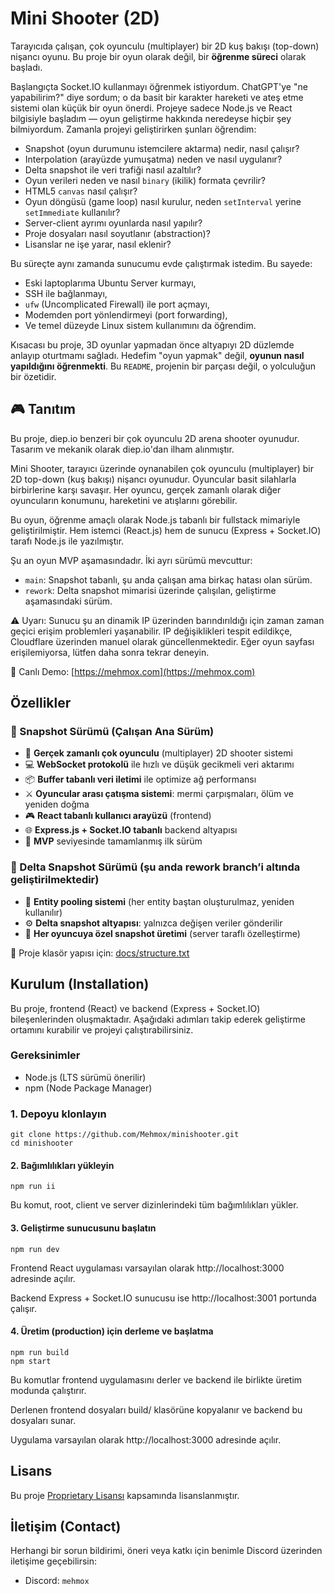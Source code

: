 # Mini Shooter (2D)

Tarayıcıda çalışan, çok oyunculu (multiplayer) bir 2D kuş bakışı (top-down) nişancı oyunu. Bu proje bir oyun olarak değil, bir **öğrenme süreci** olarak başladı. 

Başlangıçta Socket.IO kullanmayı öğrenmek istiyordum. ChatGPT'ye "ne yapabilirim?" diye sordum; o da basit bir karakter hareketi ve ateş etme sistemi olan küçük bir oyun önerdi. Projeye sadece Node.js ve React bilgisiyle başladım — oyun geliştirme hakkında neredeyse hiçbir şey bilmiyordum. Zamanla projeyi geliştirirken şunları öğrendim:

- Snapshot (oyun durumunu istemcilere aktarma) nedir, nasıl çalışır?
- Interpolation (arayüzde yumuşatma) neden ve nasıl uygulanır?
- Delta snapshot ile veri trafiği nasıl azaltılır?
- Oyun verileri neden ve nasıl `binary` (ikilik) formata çevrilir?
- HTML5 `canvas` nasıl çalışır?
- Oyun döngüsü (game loop) nasıl kurulur, neden `setInterval` yerine `setImmediate` kullanılır?
- Server-client ayrımı oyunlarda nasıl yapılır?
- Proje dosyaları nasıl soyutlanır (abstraction)?
- Lisanslar ne işe yarar, nasıl eklenir?

Bu süreçte aynı zamanda sunucumu evde çalıştırmak istedim. Bu sayede:

- Eski laptoplarıma Ubuntu Server kurmayı,
- SSH ile bağlanmayı,
- `ufw` (Uncomplicated Firewall) ile port açmayı,
- Modemden port yönlendirmeyi (port forwarding),
- Ve temel düzeyde Linux sistem kullanımını da öğrendim.

Kısacası bu proje, 3D oyunlar yapmadan önce altyapıyı 2D düzlemde anlayıp oturtmamı sağladı. Hedefim "oyun yapmak" değil, **oyunun nasıl yapıldığını öğrenmekti**. Bu `README`, projenin bir parçası değil, o yolculuğun bir özetidir.

## 🎮 Tanıtım

Bu proje, diep.io benzeri bir çok oyunculu 2D arena shooter oyunudur. Tasarım ve mekanik olarak diep.io'dan ilham alınmıştır.

Mini Shooter, tarayıcı üzerinde oynanabilen çok oyunculu (multiplayer) bir 2D top-down (kuş bakışı) nişancı oyunudur. Oyuncular basit silahlarla birbirlerine karşı savaşır. Her oyuncu, gerçek zamanlı olarak diğer oyuncuların konumunu, hareketini ve atışlarını görebilir.

Bu oyun, öğrenme amaçlı olarak Node.js tabanlı bir fullstack mimariyle geliştirilmiştir. Hem istemci (React.js) hem de sunucu (Express + Socket.IO) tarafı Node.js ile yazılmıştır.

Şu an oyun MVP aşamasındadır. İki ayrı sürümü mevcuttur:

- `main`: Snapshot tabanlı, şu anda çalışan ama birkaç hatası olan sürüm.
- `rework`: Delta snapshot mimarisi üzerinde çalışılan, geliştirme aşamasındaki sürüm.

⚠️ Uyarı: Sunucu şu an dinamik IP üzerinden barındırıldığı için zaman zaman geçici erişim problemleri yaşanabilir. IP değişiklikleri tespit edildikçe, Cloudflare üzerinden manuel olarak güncellenmektedir. Eğer oyun sayfası erişilemiyorsa, lütfen daha sonra tekrar deneyin.

🔗 Canlı Demo: [https://mehmox.com](https://mehmox.com)

## Özellikler

### 🔄 Snapshot Sürümü (Çalışan Ana Sürüm)
- 🔫 **Gerçek zamanlı çok oyunculu** (multiplayer) 2D shooter sistemi
- 💻 **WebSocket protokolü** ile hızlı ve düşük gecikmeli veri aktarımı
- 📦 **Buffer tabanlı veri iletimi** ile optimize ağ performansı
- ⚔️ **Oyuncular arası çatışma sistemi**: mermi çarpışmaları, ölüm ve yeniden doğma
- 🎮 **React tabanlı kullanıcı arayüzü** (frontend)
- 🌐 **Express.js + Socket.IO tabanlı** backend altyapısı
- 🧪 **MVP** seviyesinde tamamlanmış ilk sürüm

### 🚧 Delta Snapshot Sürümü (şu anda rework branch’i altında geliştirilmektedir)
- 🧊 **Entity pooling sistemi** (her entity baştan oluşturulmaz, yeniden kullanılır)
- ⚙️ **Delta snapshot altyapısı**: yalnızca değişen veriler gönderilir
- 🧭 **Her oyuncuya özel snapshot üretimi** (server taraflı özelleştirme)

📁 Proje klasör yapısı için: [docs/structure.txt](./docs/structure.txt)

## Kurulum (Installation)

Bu proje, frontend (React) ve backend (Express + Socket.IO) bileşenlerinden oluşmaktadır. Aşağıdaki adımları takip ederek geliştirme ortamını kurabilir ve projeyi çalıştırabilirsiniz.

### Gereksinimler
- Node.js (LTS sürümü önerilir)  
- npm (Node Package Manager)

### 1. Depoyu klonlayın

```
git clone https://github.com/Mehmox/minishooter.git
cd minishooter
```

#### 2. Bağımlılıkları yükleyin
```
npm run ii 
```
Bu komut, root, client ve server dizinlerindeki tüm bağımlılıkları yükler.

#### 3. Geliştirme sunucusunu başlatın
```
npm run dev
```
Frontend React uygulaması varsayılan olarak http://localhost:3000 adresinde açılır.

Backend Express + Socket.IO sunucusu ise http://localhost:3001 portunda çalışır.

#### 4. Üretim (production) için derleme ve başlatma
```
npm run build
npm start
```
Bu komutlar frontend uygulamasını derler ve backend ile birlikte üretim modunda çalıştırır.

Derlenen frontend dosyaları build/ klasörüne kopyalanır ve backend bu dosyaları sunar.

Uygulama varsayılan olarak http://localhost:3000 adresinde açılır.

## Lisans

Bu proje [Proprietary Lisansı](LICENSE) kapsamında lisanslanmıştır.

## İletişim (Contact)

Herhangi bir sorun bildirimi, öneri veya katkı için benimle Discord üzerinden iletişime geçebilirsin:

- Discord: `mehmox`
